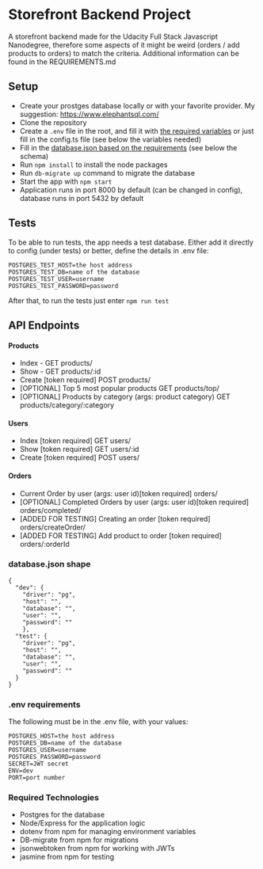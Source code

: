 # Storefront Backend Project

A storefront backend made for the Udacity Full Stack Javascript Nanodegree, therefore some aspects of it might be weird (orders / add products to orders) to match the criteria. Additional information can be found in the REQUIREMENTS.md

## Setup

- Create your prostges database locally or with your favorite provider. My suggestion: https://www.elephantsql.com/
- Clone the repository
- Create a ```.env``` file in the root, and fill it with [the required variables](#.env) or just fill in the config.ts file (see below the variables needed)
- Fill in the [database.json based on the requirements](#database.json) (see below the schema)
- Run `npm install` to install the node packages
- Run `db-migrate up` command to migrate the database
- Start the app with `npm start`
- Application runs in port 8000 by default (can be changed in config), database runs in port 5432 by default

## Tests

To be able to run tests, the app needs a test database. Either add it directly to config (under tests) or better, define the details in .env file:

```
POSTGRES_TEST_HOST=the host address
POSTGRES_TEST_DB=name of the database
POSTGRES_TEST_USER=username
POSTGRES_TEST_PASSWORD=password
```

After that, to run the tests just enter `npm run test`

## API Endpoints

#### Products

- Index - GET products/
- Show - GET products/:id
- Create [token required] POST products/
- [OPTIONAL] Top 5 most popular products GET products/top/
- [OPTIONAL] Products by category (args: product category) GET products/category/:category

#### Users

- Index [token required] GET users/
- Show [token required] GET users/:id
- Create [token required] POST users/

#### Orders

- Current Order by user (args: user id)[token required] orders/
- [OPTIONAL] Completed Orders by user (args: user id)[token required] orders/completed/
- [ADDED FOR TESTING] Creating an order [token required] orders/createOrder/
- [ADDED FOR TESTING] Add product to order [token required] orders/:orderId

### database.json shape

```
{
  "dev": {
    "driver": "pg",
    "host": "",
    "database": "",
    "user": "",
    "password": ""
    },
  "test": {
    "driver": "pg",
    "host": "",
    "database": "",
    "user": "",
    "password": ""
  }
}
```

### .env requirements

The following must be in the .env file, with your values:

```
POSTGRES_HOST=the host address
POSTGRES_DB=name of the database
POSTGRES_USER=username
POSTGRES_PASSWORD=password
SECRET=JWT secret
ENV=dev
PORT=port number
```

### Required Technologies

- Postgres for the database
- Node/Express for the application logic
- dotenv from npm for managing environment variables
- DB-migrate from npm for migrations
- jsonwebtoken from npm for working with JWTs
- jasmine from npm for testing
